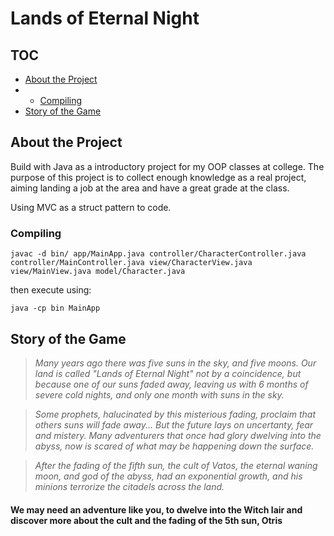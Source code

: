 # Lands of Eternal Night

## TOC

- [About the Project](#about-the-project)
- - [Compiling](#compiling)
- [Story of the Game](#story-of-the-game)

## About the Project

Build with Java as a introductory project for my OOP classes at college. The purpose of this project is to collect enough knowledge as a real project, aiming landing a job at the area and have a great grade at the class.

Using MVC as a struct pattern to code.

### Compiling

```
javac -d bin/ app/MainApp.java controller/CharacterController.java controller/MainController.java view/CharacterView.java view/MainView.java model/Character.java
```

then execute using:

```
java -cp bin MainApp
```

## Story of the Game

> _Many years ago there was five suns in the sky, and five moons. Our land is called "Lands of Eternal Night" not by a coincidence, but because one of our suns faded away, leaving us with 6 months of severe cold nights, and only one month with suns in the sky._

> _Some prophets, halucinated by this misterious fading, proclaim that others suns will fade away... But the future lays on uncertanty, fear and mistery. Many adventurers that once had glory dwelving into the abyss, now is scared of what may be happening down the surface._

> _After the fading of the fifth sun, the cult of Vatos, the eternal waning moon, and god of the abyss, had an exponential growth, and his minions terrorize the citadels across the land._

#### We may need an adventure like you, to dwelve into the Witch lair and discover more about the cult and the fading of the 5th sun, Otris
